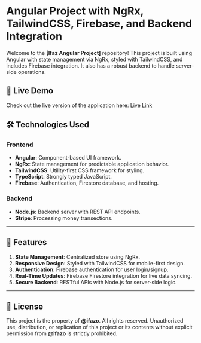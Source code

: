 # Angular Project with NgRx, TailwindCSS, Firebase, and Backend Integration

Welcome to the **[Ifaz Angular Project]** repository! This project is built using Angular with state management via NgRx, styled with TailwindCSS, and includes Firebase integration. It also has a robust backend to handle server-side operations.

## 🚀 Live Demo
Check out the live version of the application here: [Live Link](https://ifaz-angular.vercel.app)


## 🛠️ Technologies Used

### Frontend
- **Angular**: Component-based UI framework.
- **NgRx**: State management for predictable application behavior.
- **TailwindCSS**: Utility-first CSS framework for styling.
- **TypeScript**: Strongly typed JavaScript.
- **Firebase**: Authentication, Firestore database, and hosting.

### Backend
- **Node.js**: Backend server with REST API endpoints.
- **Stripe**: Processing money transections.
---

## 🌟 Features
1. **State Management**: Centralized store using NgRx.
2. **Responsive Design**: Styled with TailwindCSS for mobile-first design.
3. **Authentication**: Firebase authentication for user login/signup.
4. **Real-Time Updates**: Firebase Firestore integration for live data syncing.
5. **Secure Backend**: RESTful APIs with Node.js for server-side logic.

---

## 📜 License
This project is the property of **@ifazo**. All rights reserved.
Unauthorized use, distribution, or replication of this project or its contents without explicit permission from **@ifazo** is strictly prohibited.

